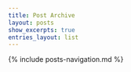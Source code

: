 ```yaml
---
title: Post Archive
layout: posts
show_excerpts: true
entries_layout: list
---
```


{% include posts-navigation.md %}